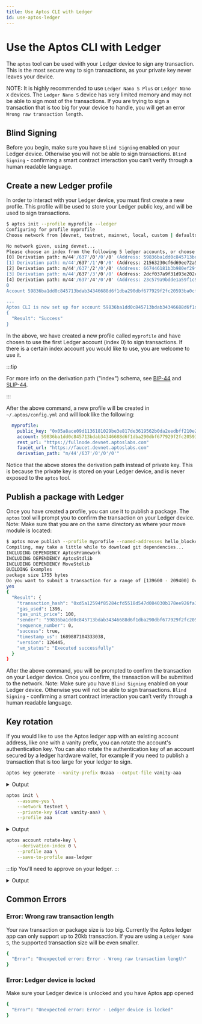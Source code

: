 ```yaml
---
title: Use Aptos CLI with Ledger
id: use-aptos-ledger
---
```


# Use the Aptos CLI with Ledger

The `aptos` tool can be used with your Ledger device to sign any transaction. This is the most secure way to sign transactions, as your private key never leaves your device.

NOTE: It is highly recommended to use `Ledger Nano S Plus` or `Ledger Nano X` devices. The `Ledger Nano S` device has very limited memory and may not be able to sign most of the transactions. If you are trying to sign a transaction that is too big for your device to handle, you will get an error `Wrong raw transaction length`.

## Blind Signing

Before you begin, make sure you have `Blind Signing` enabled on your Ledger device. Otherwise you will not be able to sign transactions.
`Blind Signing` - confirming a smart contract interaction you can’t verify through a human readable language.

## Create a new Ledger profile

In order to interact with your Ledger device, you must first create a new profile. This profile will be used to store your Ledger public key, and will be used to sign transactions.

```bash
$ aptos init --profile myprofile --ledger
Configuring for profile myprofile
Choose network from [devnet, testnet, mainnet, local, custom | defaults to devnet]

No network given, using devnet...
Please choose an index from the following 5 ledger accounts, or choose an arbitrary index that you want to use:
[0] Derivation path: m/44'/637'/0'/0'/0' (Address: 59836ba1dd0c845713bdab34346688d6f1dba290dbf677929f2fc20593ba0cfb)
[1] Derivation path: m/44'/637'/1'/0'/0' (Address: 21563230cf6d69ee72a51d21920430d844ee48235e708edbafbc69708075a86e)
[2] Derivation path: m/44'/637'/2'/0'/0' (Address: 667446181b3b980ef29f5145a7a2cc34d433fc3ee8c97fc044fd978435f2cb8d)
[3] Derivation path: m/44'/637'/3'/0'/0' (Address: 2dcf037a9f31d93e202c074229a1b69ea8ee4d2f2d63323476001c65b0ec4f31)
[4] Derivation path: m/44'/637'/4'/0'/0' (Address: 23c579a9bdde1a59f1c9d36d8d379aeefe7a5997b5b58bd5a5b0c12a4f170431)
0
Account 59836ba1dd0c845713bdab34346688d6f1dba290dbf677929f2fc20593ba0cfb has been already found onchain

---
Aptos CLI is now set up for account 59836ba1dd0c845713bdab34346688d6f1dba290dbf677929f2fc20593ba0cfb as profile myprofile!  Run `aptos --help` for more information about commands
{
  "Result": "Success"
}
```

In the above, we have created a new profile called `myprofile` and have chosen to use the first Ledger account (index 0) to sign transactions. If there is a certain index account you would like to use, you are welcome to use it.

:::tip

For more info on the derivation path ("index") schema, see [BIP-44](https://github.com/bitcoin/bips/blob/master/bip-0044.mediawiki) and [SLIP-44](https://github.com/satoshilabs/slips/blob/master/slip-0044.md).

:::

After the above command, a new profile will be created in `~/.aptos/config.yml` and will look like the following:

```yaml
  myprofile:
    public_key: "0x05a8ace09d1136181029be3e817de3619562b0da2eedbff210e2b2f92c71be70"
    account: 59836ba1dd0c845713bdab34346688d6f1dba290dbf677929f2fc20593ba0cfb
    rest_url: "https://fullnode.devnet.aptoslabs.com"
    faucet_url: "https://faucet.devnet.aptoslabs.com"
    derivation_path: "m/44'/637'/0'/0'/0'"
```

Notice that the above stores the derivation path instead of private key. This is because the private key is stored on your Ledger device, and is never exposed to the `aptos` tool.

## Publish a package with Ledger

Once you have created a profile, you can use it to publish a package. The `aptos` tool will prompt you to confirm the transaction on your Ledger device.
Note: Make sure that you are on the same directory as where your move module is located:

```bash
$ aptos move publish --profile myprofile --named-addresses hello_blockchain=myprofile
Compiling, may take a little while to download git dependencies...
INCLUDING DEPENDENCY AptosFramework
INCLUDING DEPENDENCY AptosStdlib
INCLUDING DEPENDENCY MoveStdlib
BUILDING Examples
package size 1755 bytes
Do you want to submit a transaction for a range of [139600 - 209400] Octas at a gas unit price of 100 Octas? [yes/no] >
yes
{
  "Result": {
    "transaction_hash": "0xd5a12594f85284cfd5518d547d084030b178ee926fa3d8cbf699cc0596eff538",
    "gas_used": 1396,
    "gas_unit_price": 100,
    "sender": "59836ba1dd0c845713bdab34346688d6f1dba290dbf677929f2fc20593ba0cfb",
    "sequence_number": 0,
    "success": true,
    "timestamp_us": 1689887104333038,
    "version": 126445,
    "vm_status": "Executed successfully"
  }
}
```

After the above command, you will be prompted to confirm the transaction on your Ledger device. Once you confirm, the transaction will be submitted to the network. Note: Make sure you have `Blind Signing` enabled on your Ledger device. Otherwise you will not be able to sign transactions.
`Blind Signing` - confirming a smart contract interaction you can’t verify through a human readable language.

## Key rotation

If you would like to use the Aptos ledger app with an existing account address, like one with a vanity prefix, you can rotate the account's authentication key.
You can also rotate the authentication key of an account secured by a ledger hardware wallet, for example if you need to publish a transaction that is too large for your ledger to sign.

```bash title="Generate a typical (not ledger) account with a vanity prefix"
aptos key generate --vanity-prefix 0xaaa --output-file vanity-aaa
```

<details><summary>Output</summary>

```bash
{
  "Result": {
    "Account Address:": "0xaaa...",
    "PublicKey Path": "vanity-aaa.pub",
    "PrivateKey Path": "vanity-aaa"
  }
}
```

</details>

```bash title="Initialize profile on testnet"
aptos init \
    --assume-yes \
    --network testnet \
    --private-key $(cat vanity-aaa) \
    --profile aaa
```

<details><summary>Output</summary>

```bash
Configuring for profile aaa
Configuring for network Testnet
Using command line argument for private key
Account 0xaaa... doesn't exist, creating it and funding it with 100000000 Octas
Account 0xaaa... funded successfully

---
Aptos CLI is now set up for account 0xaaa... as profile aaa!  Run `aptos --help` for more information about commands
{
  "Result": "Success"
}
```

</details>

```bash title="Rotate the key to hardware wallet, derivation index 0"
aptos account rotate-key \
    --derivation-index 0 \
    --profile aaa \
    --save-to-profile aaa-ledger
```

:::tip
You'll need to approve on your ledger.
:::

<details><summary>Output</summary>

```bash
```

</details>

## Common Errors

### Error: Wrong raw transaction length

Your raw transaction or package size is too big. Currently the Aptos ledger app can only support up to 20kb transaction. If you are using a `Ledger Nano S`, the supported transaction size will be even smaller.

```bash
{
  "Error": "Unexpected error: Error - Wrong raw transaction length"
}
```

### Error: Ledger device is locked

Make sure your Ledger device is unlocked and you have Aptos app opened

```bash
{
  "Error": "Unexpected error: Error - Ledger device is locked"
}
```
